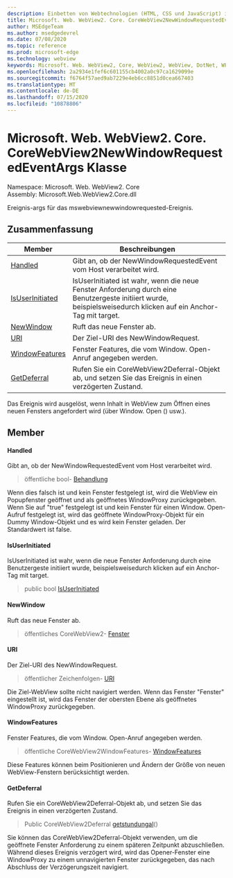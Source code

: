 ```yaml
---
description: Einbetten von Webtechnologien (HTML, CSS und JavaScript) in ihre systemeigenen Anwendungen mit dem Microsoft Edge WebView2-Steuerelement
title: Microsoft. Web. WebView2. Core. CoreWebView2NewWindowRequestedEventArgs
author: MSEdgeTeam
ms.author: msedgedevrel
ms.date: 07/08/2020
ms.topic: reference
ms.prod: microsoft-edge
ms.technology: webview
keywords: Microsoft. Web. WebView2, Core, WebView2, WebView, DotNet, WPF, WinForms, APP, Edge, CoreWebView2, CoreWebView2Controller, Browser Control, Edge HTML, Microsoft. Web. WebView2. Core. CoreWebView2NewWindowRequestedEventArgs
ms.openlocfilehash: 2a2934e1fef6c601155cb4002a0c97ca1629099e
ms.sourcegitcommit: f6764f57aed9ab7229e4eb6cc8851d0cea667403
ms.translationtype: MT
ms.contentlocale: de-DE
ms.lasthandoff: 07/15/2020
ms.locfileid: "10878806"
---
```

# Microsoft. Web. WebView2. Core. CoreWebView2NewWindowRequestedEventArgs Klasse 

Namespace: Microsoft. Web. WebView2. Core \
Assembly: Microsoft.Web.WebView2.Core.dll

Ereignis-args für das mswebviewnewwindowrequested-Ereignis.

## Zusammenfassung

 Member                        | Beschreibungen
--------------------------------|---------------------------------------------
[Handled](#handled) | Gibt an, ob der NewWindowRequestedEvent vom Host verarbeitet wird.
[IsUserInitiated](#isuserinitiated) | IsUserInitiated ist wahr, wenn die neue Fenster Anforderung durch eine Benutzergeste initiiert wurde, beispielsweisedurch klicken auf ein Anchor-Tag mit target.
[NewWindow](#newwindow) | Ruft das neue Fenster ab.
[URI](#uri) | Der Ziel-URI des NewWindowRequest.
[WindowFeatures](#windowfeatures) | Fenster Features, die vom Window. Open-Anruf angegeben werden.
[GetDeferral](#getdeferral) | Rufen Sie ein CoreWebView2Deferral-Objekt ab, und setzen Sie das Ereignis in einen verzögerten Zustand.

Das Ereignis wird ausgelöst, wenn Inhalt in WebView zum Öffnen eines neuen Fensters angefordert wird (über Window. Open () usw.).

## Member

#### Handled 

Gibt an, ob der NewWindowRequestedEvent vom Host verarbeitet wird.

> öffentliche bool- [Behandlung](#handled)

Wenn dies falsch ist und kein Fenster festgelegt ist, wird die WebView ein Popupfenster geöffnet und als geöffnetes WindowProxy zurückgegeben. Wenn Sie auf "true" festgelegt ist und kein Fenster für einen Window. Open-Aufruf festgelegt ist, wird das geöffnete WindowProxy-Objekt für ein Dummy Window-Objekt und es wird kein Fenster geladen. Der Standardwert ist false.

#### IsUserInitiated 

IsUserInitiated ist wahr, wenn die neue Fenster Anforderung durch eine Benutzergeste initiiert wurde, beispielsweisedurch klicken auf ein Anchor-Tag mit target.

> public bool [IsUserInitiated](#isuserinitiated)

#### NewWindow 

Ruft das neue Fenster ab.

> öffentliches CoreWebView2- [Fenster](#newwindow)

#### URI 

Der Ziel-URI des NewWindowRequest.

> öffentlicher Zeichenfolgen- [URI](#uri)

Die Ziel-WebView sollte nicht navigiert werden. Wenn das Fenster "Fenster" eingestellt ist, wird das Fenster der obersten Ebene als geöffnetes WindowProxy zurückgegeben.

#### WindowFeatures 

Fenster Features, die vom Window. Open-Anruf angegeben werden.

> öffentliche CoreWebView2WindowFeatures- [WindowFeatures](#windowfeatures)

Diese Features können beim Positionieren und Ändern der Größe von neuen WebView-Fenstern berücksichtigt werden.

#### GetDeferral 

Rufen Sie ein CoreWebView2Deferral-Objekt ab, und setzen Sie das Ereignis in einen verzögerten Zustand.

> Public CoreWebView2Deferral [getstundungal](#getdeferral)()

Sie können das CoreWebView2Deferral-Objekt verwenden, um die geöffnete Fenster Anforderung zu einem späteren Zeitpunkt abzuschließen. Während dieses Ereignis verzögert wird, wird das Opener-Fenster eine WindowProxy zu einem unnavigierten Fenster zurückgegeben, das nach Abschluss der Verzögerungszeit navigiert.

